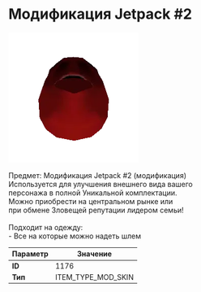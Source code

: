 # Модификация Jetpack #2

![Item Image](../img/1176.webp?raw=true)

Предмет: Модификация Jetpack #2 (модификация)<br>Используется для улучшения внешнего вида вашего<br>персонажа в полной Уникальной комплектации.<br>Можно приобрести на центральном рынке или<br>при обмене Зловещей репутации лидером семьи!<br><br>Подходит на одежду: <br> - Все на которые можно надеть шлем


| Параметр | Значение |
|----------|----------|
| **ID** | 1176 |
| **Тип** | ITEM_TYPE_MOD_SKIN |

